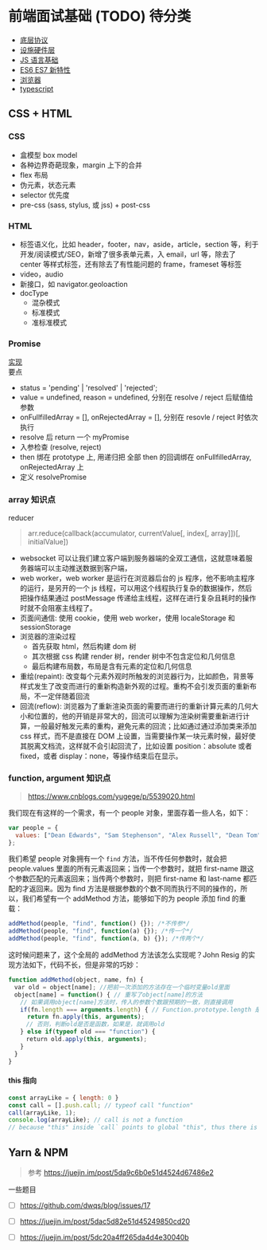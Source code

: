 # 前端面试基础 (TODO) 待分类

- [底层协议](interview/protocols.md)
- [设施硬件层](interview/infrastructure.md)
- [JS 语言基础](interview/js.md)
- [ES6 ES7 新特性](interview/es6.md)
- [浏览器](interview/browser.md)
- [typescript](interview/typescript.md)

## CSS + HTML

### CSS
- 盒模型 box model
- 各种边界奇葩现象，margin 上下的合并
- flex 布局
- 伪元素，状态元素
- selector 优先度
- pre-css (sass, stylus, 或 jss) + post-css

### HTML
- 标签语义化，比如 header，footer，nav，aside，article，section 等，利于开发/阅读模式/SEO，新增了很多表单元素，入 email，url 等，除去了 center 等样式标签，还有除去了有性能问题的 frame，frameset 等标签
- video，audio
- 新接口，如 navigator.geoloaction
- docType
  - 混杂模式
  - 标准模式
  - 准标准模式

### Promise

[实现](https://github.com/forthealllight/promise-achieve/blob/master/myPromise.js)<br>
要点
- status = 'pending' | 'resolved' | 'rejected';
- value = undefined, reason = undefined, 分别在 resolve / reject 后赋值给参数
- onFullfilledArray = [], onRejectedArray = [], 分别在 resovle / reject 时依次执行
- resolve 后 return 一个 myPromise
- 入参检查 (resolve, reject)
- then 绑在 prototype 上, 用递归把 全部 then 的回调绑在 onFullfilledArray, onRejectedArray 上
- 定义 resolvePromise 

### array 知识点

reducer

> arr.reduce(callback(accumulator, currentValue[, index[, array]])[, initialValue])

- websocket 可以让我们建立客户端到服务器端的全双工通信，这就意味着服务器端可以主动推送数据到客户端，
- web worker，web worker 是运行在浏览器后台的 js 程序，他不影响主程序的运行，是另开的一个 js 线程，可以用这个线程执行复杂的数据操作，然后把操作结果通过 postMessage 传递给主线程，这样在进行复杂且耗时的操作时就不会阻塞主线程了。
- 页面间通信: 使用 cookie，使用 web worker，使用 localeStorage 和 sessionStorage
- 浏览器的渲染过程
  - 首先获取 html，然后构建 dom 树
  - 其次根据 css 构建 render 树，render 树中不包含定位和几何信息
  - 最后构建布局数，布局是含有元素的定位和几何信息
- 重绘(repaint): 改变每个元素外观时所触发的浏览器行为，比如颜色，背景等样式发生了改变而进行的重新构造新外观的过程。重构不会引发页面的重新布局，不一定伴随着回流
- 回流(reflow): 浏览器为了重新渲染页面的需要而进行的重新计算元素的几何大小和位置的，他的开销是非常大的，回流可以理解为渲染树需要重新进行计算，一般最好触发元素的重构，避免元素的回流；比如通过通过添加类来添加 css 样式，而不是直接在 DOM 上设置，当需要操作某一块元素时候，最好使其脱离文档流，这样就不会引起回流了，比如设置 position：absolute 或者 fixed，或者 display：none，等操作结束后在显示。

### function, argument 知识点

> https://www.cnblogs.com/yugege/p/5539020.html

我们现在有这样的一个需求，有一个 people 对象，里面存着一些人名，如下：

```js
var people = {
  values: ["Dean Edwards", "Sam Stephenson", "Alex Russell", "Dean Tom"]
};
```

我们希望 people 对象拥有一个 `find` 方法，当不传任何参数时，就会把 people.values 里面的所有元素返回来；当传一个参数时，就把 first-name 跟这个参数匹配的元素返回来；当传两个参数时，则把 first-name 和 last-name 都匹配的才返回来。因为 find 方法是根据参数的个数不同而执行不同的操作的，所以，我们希望有一个 addMethod 方法，能够如下的为 people 添加 find 的重载：

```js
addMethod(people, "find", function() {}); /*不传参*/
addMethod(people, "find", function(a) {}); /*传一个*/
addMethod(people, "find", function(a, b) {}); /*传两个*/
```

这时候问题来了，这个全局的 addMethod 方法该怎么实现呢？John Resig 的实现方法如下，代码不长，但是非常的巧妙：

```js
function addMethod(object, name, fn) {
　var old = object[name]; //把前一次添加的方法存在一个临时变量old里面
　object[name] = function() { // 重写了object[name]的方法
　　// 如果调用object[name]方法时，传入的参数个数跟预期的一致，则直接调用
　　if(fn.length === arguments.length) { // Function.prototype.length 是参数的个数!
　　  return fn.apply(this, arguments);
　　　// 否则，判断old是否是函数，如果是，就调用old
　　} else if(typeof old === "function") {
　　　return old.apply(this, arguments);
　　}
　}
}
```

#### this 指向

```js
const arrayLike = { length: 0 }
const call = [].push.call; // typeof call "function"
call(arrayLike, 1);
console.log(arrayLike); // call is not a function
// because "this" inside `call` points to global "this", thus there is no `call` on window/global/globalThis.
```


## Yarn & NPM

> 参考 https://juejin.im/post/5da9c6b0e51d4524d67486e2

一些题目
- [ ] https://github.com/dwqs/blog/issues/17
- [ ] https://juejin.im/post/5dac5d82e51d45249850cd20

- [ ] https://juejin.im/post/5dc20a4ff265da4d4e30040b
